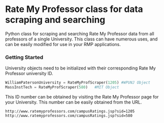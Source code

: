 # Rate My Professor class for data scraping and searching

Python class for scraping and searching Rate My Professor data from all professors of a single University.  This class can have numerous uses, and can be easily modified for use in your RMP applications.

### Getting Started

University objects need to be initialized with their corresponding Rate My Professor university ID. 

```python
WilliamPatersonUniversity = RateMyProfScraper(1205) #WPUNJ Object
MassInstTech = RateMyProfScraper(580)   #MIT Object
```
This ID number can be obtained by visiting the Rate My Professor page for your University. This number can be easily obtained from the URL.  

```
http://www.ratemyprofessors.com/campusRatings.jsp?sid=1205
http://www.ratemyprofessors.com/campusRatings.jsp?sid=580
```




